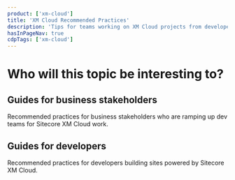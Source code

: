 ```yaml
---
product: ['xm-cloud']
title: 'XM Cloud Recommended Practices'
description: 'Tips for teams working on XM Cloud projects from developers in the field'
hasInPageNav: true
cdpTags: ['xm-cloud']
---
```


# Who will this topic be interesting to?

## Guides for business stakeholders

Recommended practices for business stakeholders who are ramping up dev teams for Sitecore XM Cloud work.

## Guides for developers

Recommended practices for developers building sites powered by Sitecore XM Cloud.
